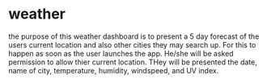 # weather

the purpose of this weather dashboard is to present a 5 day forecast of the users current location and also other cities they may search up. For this to happen as soon as the user launches the app. He/she will be asked permission to allow thier current location. THey will be presented the date, name of city, temperature, humidity, windspeed, and UV index.